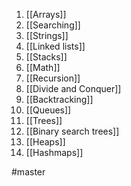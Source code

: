 1) [[Arrays]]
2) [[Searching]]
3) [[Strings]]
4) [[Linked lists]]
5) [[Stacks]] 
6) [[Math]] 
7) [[Recursion]] 
8) [[Divide and Conquer]]
9) [[Backtracking]] 
10) [[Queues]] 
11) [[Trees]] 
12) [[Binary search trees]] 
13) [[Heaps]] 
14) [[Hashmaps]] 



#master